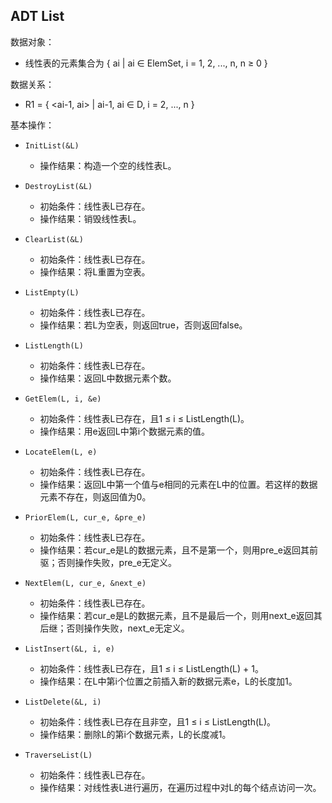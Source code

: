 ## ADT List

数据对象：
- 线性表的元素集合为 { ai | ai ∈ ElemSet, i = 1, 2, ..., n, n ≥ 0 }

数据关系：
- R1 = { <ai-1, ai> | ai-1, ai ∈ D, i = 2, ..., n }

基本操作：
- `InitList(&L)`
  - 操作结果：构造一个空的线性表L。

- `DestroyList(&L)`
  - 初始条件：线性表L已存在。
  - 操作结果：销毁线性表L。

- `ClearList(&L)`
  - 初始条件：线性表L已存在。
  - 操作结果：将L重置为空表。

- `ListEmpty(L)`
  - 初始条件：线性表L已存在。
  - 操作结果：若L为空表，则返回true，否则返回false。

- `ListLength(L)`
  - 初始条件：线性表L已存在。
  - 操作结果：返回L中数据元素个数。

- `GetElem(L, i, &e)`
  - 初始条件：线性表L已存在，且1 ≤ i ≤ ListLength(L)。
  - 操作结果：用e返回L中第i个数据元素的值。

- `LocateElem(L, e)`
  - 初始条件：线性表L已存在。
  - 操作结果：返回L中第一个值与e相同的元素在L中的位置。若这样的数据元素不存在，则返回值为0。

- `PriorElem(L, cur_e, &pre_e)`
  - 初始条件：线性表L已存在。
  - 操作结果：若cur_e是L的数据元素，且不是第一个，则用pre_e返回其前驱；否则操作失败，pre_e无定义。

- `NextElem(L, cur_e, &next_e)`
  - 初始条件：线性表L已存在。
  - 操作结果：若cur_e是L的数据元素，且不是最后一个，则用next_e返回其后继；否则操作失败，next_e无定义。

- `ListInsert(&L, i, e)`
  - 初始条件：线性表L已存在，且1 ≤ i ≤ ListLength(L) + 1。
  - 操作结果：在L中第i个位置之前插入新的数据元素e，L的长度加1。

- `ListDelete(&L, i)`
  - 初始条件：线性表L已存在且非空，且1 ≤ i ≤ ListLength(L)。
  - 操作结果：删除L的第i个数据元素，L的长度减1。

- `TraverseList(L)`
  - 初始条件：线性表L已存在。
  - 操作结果：对线性表L进行遍历，在遍历过程中对L的每个结点访问一次。
